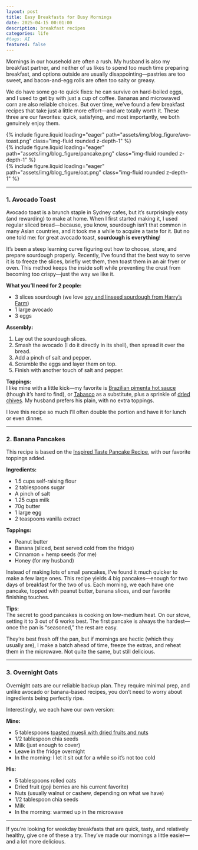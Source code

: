 ```yaml
---
layout: post
title: Easy Breakfasts for Busy Mornings
date: 2025-04-15 00:01:00
description: breakfast recipes
categories: life
#tags: AI
featured: false
---
```


Mornings in our household are often a rush. My husband is also my breakfast partner, and neither of us likes to spend too much time preparing breakfast, and options outside are usually disappointing—pastries are too sweet, and bacon-and-egg rolls are often too salty or greasy.

We do have some go-to quick fixes: he can survive on hard-boiled eggs, and I used to get by with just a cup of coffee. Bananas and microwaved corn are also reliable choices. But over time, we’ve found a few breakfast recipes that take just a little more effort—and are totally worth it. These three are our favorites: quick, satisfying, and most importantly, we both genuinely enjoy them.

<div class="row mt-3">
    <div class="col-sm mt-3 mt-md-0">
        {% include figure.liquid loading="eager" path="assets/img/blog_figure/avo-toast.png" class="img-fluid rounded z-depth-1" %}
    </div>
    <div class="col-sm mt-3 mt-md-0">
        {% include figure.liquid loading="eager" path="assets/img/blog_figure/pancake.png" class="img-fluid rounded z-depth-1" %}
    </div>
    <div class="col-sm mt-3 mt-md-0">
        {% include figure.liquid loading="eager" path="assets/img/blog_figure/oat.png" class="img-fluid rounded z-depth-1" %}
    </div>
</div>


---

### 1. Avocado Toast

Avocado toast is a brunch staple in Sydney cafes, but it’s surprisingly easy (and rewarding) to make at home. When I first started making it, I used regular sliced bread—because, you know, sourdough isn’t that common in many Asian countries, and it took me a while to acquire a taste for it. But no one told me: for great avocado toast, **sourdough is everything**!

It’s been a steep learning curve figuring out how to choose, store, and prepare sourdough properly. Recently, I’ve found that the best way to serve it is to freeze the slices, briefly wet them, then toast them in an air fryer or oven. This method keeps the inside soft while preventing the crust from becoming too crispy—just the way we like it.

**What you’ll need for 2 people:**

- 3 slices sourdough (we love [soy and linseed sourdough from Harry’s Farm](https://www.harrisfarm.com.au/collections/sourdough/products/bowan-island-bread-sourdough-soy-linseed-half-loaf-20346))  
- 1 large avocado  
- 3 eggs  


**Assembly:**

1. Lay out the sourdough slices.  
2. Smash the avocado (I do it directly in its shell), then spread it over the bread.  
3. Add a pinch of salt and pepper.  
4. Scramble the eggs and layer them on top.  
5. Finish with another touch of salt and pepper.

**Toppings:**  
I like mine with a little kick—my favorite is [Brazilian pimenta hot sauce](https://brazilianstyle.com.au/collections/sauces/products/hot-red-pepper-sauce-molho-de-pimenta-vermelha-extra-forte-60ml) (though it’s hard to find), or [Tabasco](https://www.coles.com.au/product/mc-ilhenny-co.-tabasco-sauce-60ml-422599?uztq=46abcbb7e16253b0cdc3e6c5bbe6a3f0&srsltid=AfmBOoq9H3ko0CfwpW1iASRhJDT4mSkbdHONM7BZF-j8A2YVdprMWXgk1hk&gStoreCode=800) as a substitute, plus a sprinkle of [dried chives](https://www.coles.com.au/product/masterfoods-chives-chopped-7g-163650). My husband prefers his plain, with no extra toppings.

I love this recipe so much I’ll often double the portion and have it for lunch or even dinner.

---

### 2. Banana Pancakes

This recipe is based on the [Inspired Taste Pancake Recipe](https://www.inspiredtaste.net/24593/essential-pancake-recipe/), with our favorite toppings added.

**Ingredients:**

- 1.5 cups self-raising flour  
- 2 tablespoons sugar  
- A pinch of salt  
- 1.25 cups milk  
- 70g butter  
- 1 large egg  
- 2 teaspoons vanilla extract  

**Toppings:**

- Peanut butter  
- Banana (sliced, best served cold from the fridge)  
- Cinnamon + hemp seeds (for me)  
- Honey (for my husband)  

Instead of making lots of small pancakes, I’ve found it much quicker to make a few large ones. This recipe yields 4 big pancakes—enough for two days of breakfast for the two of us. Each morning, we each have one pancake, topped with peanut butter, banana slices, and our favorite finishing touches.

**Tips:**  
The secret to good pancakes is cooking on low-medium heat. On our stove, setting it to 3 out of 6 works best. The first pancake is always the hardest—once the pan is “seasoned,” the rest are easy.

They’re best fresh off the pan, but if mornings are hectic (which they usually are), I make a batch ahead of time, freeze the extras, and reheat them in the microwave. Not quite the same, but still delicious.

---

### 3. Overnight Oats

Overnight oats are our reliable backup plan. They require minimal prep, and unlike avocado or banana-based recipes, you don’t need to worry about ingredients being perfectly ripe.

Interestingly, we each have our own version:

**Mine:**

- 5 tablespoons [toasted muesli with dried fruits and nuts](https://www.coles.com.au/product/carman's-muesli-toasted-classic-fruit-and-nut-500g-6920566)  
- 1/2 tablespoon chia seeds  
- Milk (just enough to cover)  
- Leave in the fridge overnight  
- In the morning: I let it sit out for a while so it’s not too cold  

**His:**

- 5 tablespoons rolled oats  
- Dried fruit (goji berries are his current favorite)  
- Nuts (usually walnut or cashew, depending on what we have)  
- 1/2 tablespoon chia seeds  
- Milk  
- In the morning: warmed up in the microwave  

---

If you’re looking for weekday breakfasts that are quick, tasty, and relatively healthy, give one of these a try. They’ve made our mornings a little easier—and a lot more delicious.